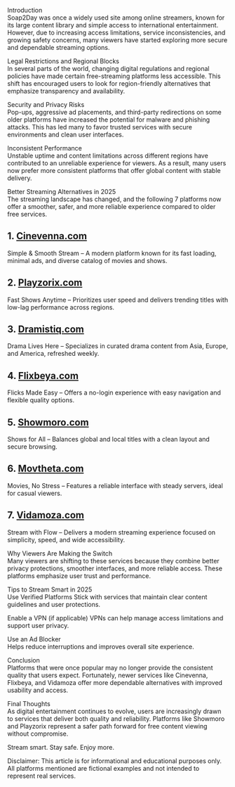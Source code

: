 Introduction  
Soap2Day was once a widely used site among online streamers, known for its large content library and simple access to international entertainment. However, due to increasing access limitations, service inconsistencies, and growing safety concerns, many viewers have started exploring more secure and dependable streaming options.

Legal Restrictions and Regional Blocks  
In several parts of the world, changing digital regulations and regional policies have made certain free-streaming platforms less accessible. This shift has encouraged users to look for region-friendly alternatives that emphasize transparency and availability.

Security and Privacy Risks  
Pop-ups, aggressive ad placements, and third-party redirections on some older platforms have increased the potential for malware and phishing attacks. This has led many to favor trusted services with secure environments and clean user interfaces.

Inconsistent Performance  
Unstable uptime and content limitations across different regions have contributed to an unreliable experience for viewers. As a result, many users now prefer more consistent platforms that offer global content with stable delivery.

Better Streaming Alternatives in 2025  
The streaming landscape has changed, and the following 7 platforms now offer a smoother, safer, and more reliable experience compared to older free services.

## 1. [Cinevenna.com](https://123watchnow.com/)  
Simple & Smooth Stream – A modern platform known for its fast loading, minimal ads, and diverse catalog of movies and shows.

## 2. [Playzorix.com](https://123watchnow.com/)  
Fast Shows Anytime – Prioritizes user speed and delivers trending titles with low-lag performance across regions.

## 3. [Dramistiq.com](https://123watchnow.com/)  
Drama Lives Here – Specializes in curated drama content from Asia, Europe, and America, refreshed weekly.

## 4. [Flixbeya.com](https://123watchnow.com/)  
Flicks Made Easy – Offers a no-login experience with easy navigation and flexible quality options.

## 5. [Showmoro.com](https://123watchnow.com/)  
Shows for All – Balances global and local titles with a clean layout and secure browsing.

## 6. [Movtheta.com](https://123watchnow.com/)  
Movies, No Stress – Features a reliable interface with steady servers, ideal for casual viewers.

## 7. [Vidamoza.com](https://123watchnow.com/)  
Stream with Flow – Delivers a modern streaming experience focused on simplicity, speed, and wide accessibility.

Why Viewers Are Making the Switch  
Many viewers are shifting to these services because they combine better privacy protections, smoother interfaces, and more reliable access. These platforms emphasize user trust and performance.

Tips to Stream Smart in 2025  
Use Verified Platforms 
Stick with services that maintain clear content guidelines and user protections.

Enable a VPN (if applicable) 
VPNs can help manage access limitations and support user privacy.

Use an Ad Blocker  
Helps reduce interruptions and improves overall site experience.

Conclusion  
Platforms that were once popular may no longer provide the consistent quality that users expect. Fortunately, newer services like Cinevenna, Flixbeya, and Vidamoza offer more dependable alternatives with improved usability and access.

Final Thoughts  
As digital entertainment continues to evolve, users are increasingly drawn to services that deliver both quality and reliability. Platforms like Showmoro and Playzorix represent a safer path forward for free content viewing without compromise.

Stream smart. Stay safe. Enjoy more.

Disclaimer: This article is for informational and educational purposes only. All platforms mentioned are fictional examples and not intended to represent real services.
